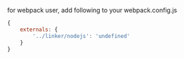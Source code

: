 for webpack user, add following to your webpack.config.js
```js
{
    externals: {
        '../linker/nodejs': 'undefined'
    }   
}
  
```